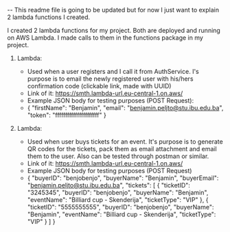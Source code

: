-- This readme file is going to be updated but for now I just want to explain 2 lambda functions I created.

I created 2 lambda functions for my project. Both are deployed and running on AWS Lambda. I made calls to them in the functions package in my project.

1. Lambda:
    - Used when a user registers and I call it from AuthService. I's purpose is to email the newly registered user with his/hers confirmation code (clickable link, made with UUID)
    - Link of it: https://smth.lambda-url.eu-central-1.on.aws/
    - Example JSON body for testing purposes (POST Request):
    - {
        "firstName": "Benjamin",
        "email": "benjamin.peljto@stu.ibu.edu.ba",
        "token": "ffffffffffffffffffffff"
      }

2. Lambda:
     - Used when user buys tickets for an event. It's purpose is to generate QR codes for the tickets, pack them as email attachment and email them to the user. Also can be tested through postman or similar.
     - Link of it: https://smth.lambda-url.eu-central-1.on.aws/
     - Example JSON body for testing purposes (POST Request)
     - {
         "buyerID": "benjobenjo",
         "buyerName": "Benjamin",
         "buyerEmail": "benjamin.peljto@stu.ibu.edu.ba",
         "tickets": [
            {
                "ticketID": "3245345",
                "buyerID": "benjobenjo",
                "buyerName": "Benjamin",
                "eventName": "Billiard cup - Skenderija",
                "ticketType": "VIP"
            },
            {   
                "ticketID": "5555555555",
                "buyerID": "benjobenjo",
                "buyerName": "Benjamin",
                "eventName": "Billiard cup - Skenderija",
                "ticketType": "VIP"
            }
         ]
      }
